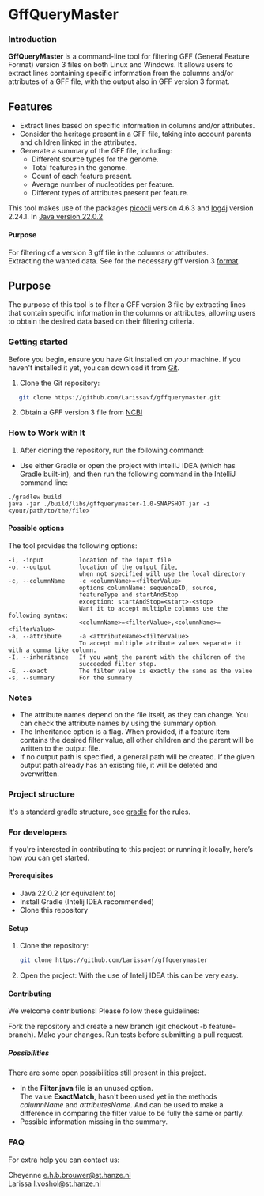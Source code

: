 # GffQueryMaster
### Introduction
**GffQueryMaster** is a command-line tool for filtering GFF (General Feature Format) version 3 files on both Linux and Windows. It allows users to extract lines containing specific information from the columns and/or attributes of a GFF file, with the output also in GFF version 3 format.

## Features  
- Extract lines based on specific information in columns and/or attributes.
- Consider the heritage present in a GFF file, taking into account parents and children linked in the attributes.
- Generate a summary of the GFF file, including:
  - Different source types for the genome.
  - Total features in the genome.
  - Count of each feature present.
  - Average number of nucleotides per feature.
  - Different types of attributes present per feature.

This tool makes use of the packages [picocli](https://picocli.info/) version 4.6.3 and [log4j](https://logging.apache.org/log4j/2.x/index.html) version 2.24.1.
In [Java version 22.0.2](https://www.oracle.com/java/technologies/javase/jdk22-archive-downloads.html)

#### Purpose
For filtering of a version 3 gff file in the columns or attributes.   
Extracting the wanted data. See for the necessary gff version 3 [format](https://www.ensembl.org/info/website/upload/gff.html?redirect=no).

## Purpose
The purpose of this tool is to filter a GFF version 3 file by extracting lines that contain specific information in the columns or attributes, allowing users to obtain the desired data based on their filtering criteria.

### Getting started
Before you begin, ensure you have Git installed on your machine. If you haven't installed it yet, you can download it from [Git](https://git-scm.com/).

1. Clone the Git repository:
```bash
   git clone https://github.com/Larissavf/gffquerymaster.git
```
2. Obtain a GFF version 3 file from [NCBI](https://www.ncbi.nlm.nih.gov/datasets/)

### How to Work with It
1. After cloning the repository, run the following command:
- Use either Gradle or open the project with IntelliJ IDEA (which has Gradle built-in), and then run the following command in the IntelliJ command line:

```
./gradlew build
java -jar ./build/libs/gffquerymaster-1.0-SNAPSHOT.jar -i <your/path/to/the/file>
```
#### Possible options
The tool provides the following options:

    -i, -input          location of the input file
    -o, --output        location of the output file, 
                        when not specified will use the local directory
    -c, --columnName    -c <columnName>=<filterValue>
                        options columnName: sequenceID, source, 
                        featureType and startAndStop
                        exception: startAndStop=<start>-<stop>
                        Want it to accept multiple columns use the following syntax: 
                        <columnName>=<filterValue>,<columnName>=<filterValue>
    -a, --attribute     -a <attributeName><filterValue>  
                        To accept multiple atribute values separate it with a comma like column.
    -I, --inheritance   If you want the parent with the children of the 
                        succeeded filter step.
    -E, --exact         The filter value is exactly the same as the value
    -s, --summary       For the summary

### Notes

- The attribute names depend on the file itself, as they can change. You can check the attribute names by using the summary option.
- The Inheritance option is a flag. When provided, if a feature item contains the desired filter value, all other children and the parent will be written to the output file.
- If no output path is specified, a general path will be created. If the given output path already has an existing file, it will be deleted and overwritten.

### Project structure

It's a standard gradle structure, see [gradle](https://docs.gradle.org/current/userguide/organizing_gradle_projects.html) for the rules.

### For developers

If you're interested in contributing to this project or running it locally, here’s how you can get started.

#### Prerequisites
- Java 22.0.2 (or equivalent to) 
- Install Gradle (Intelij IDEA recommended)
- Clone this repository

#### Setup

1. Clone the repository:

   ```bash
   git clone https://github.com/Larissavf/gffquerymaster
   ```
2. Open the project:
   With the use of Intelij IDEA this can be very easy.

  
#### Contributing
We welcome contributions! Please follow these guidelines:

Fork the repository and create a new branch (git checkout -b feature-branch).
Make your changes.
Run tests before submitting a pull request.

##### Possibilities
There are some open possibilities still present in this project.

- In the **Filter.java** file is an unused option.    
The value **ExactMatch**, hasn't been used yet in the methods _columnName_ and _attributesName_.
And can be used to make a difference in comparing the filter value to be fully the same or partly.
- Possible information missing in the summary.

### FAQ
For extra help you can contact us:  

Cheyenne e.h.b.brouwer@st.hanze.nl  
Larissa l.voshol@st.hanze.nl

